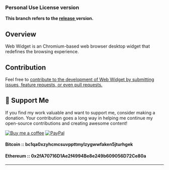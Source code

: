 ### Personal Use License version

**This branch refers to the [release ](https://github.com/Suundumused/Web-Browser-Widget/releases/tag/V1.0.2.0)version.**

## Overview

Web Widget is an Chromium-based web browser desktop widget that redefines the browsing experience.

## Contribution

Feel free to [contribute to the development of Web Widget by submitting issues, feature requests, or even pull requests.](https://github.com/Suundumused/Web-Browser-Widget/tree/commercial_version)

## 💖 Support Me

If you find my work valuable and want to support me, consider making a donation. Your contribution goes a long way in helping me continue my open-source contributions and creating awesome content!

[![Buy me a coffee](https://img.shields.io/badge/Buy%20me%20a%20coffee-Donate-blue.svg)](https://www.paypal.com/donate/?hosted_button_id=A2S5G97QM7XCJ)
[![PayPal](https://img.shields.io/badge/PayPal-Donate-blue.svg)](https://www.paypal.com/donate/?hosted_button_id=A2S5G97QM7XCJ)

#### Bitcoin :: **bc1qa0xzyhcmcsuvppttmylzygwwfaken5jturhgek**

#### Ethereum :: **0x2fA70716D1Ae2f4994Be8e249b609056D72Ce80a** 

---
